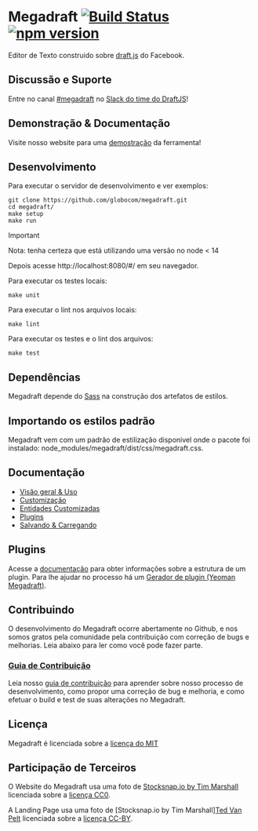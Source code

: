 # Megadraft [![Build Status](https://secure.travis-ci.org/globocom/megadraft.png?branch=master)](https://travis-ci.org/globocom/megadraft) [![npm version](https://img.shields.io/npm/v/megadraft.svg?style=flat)](https://www.npmjs.com/package/megadraft)

Editor de Texto construido sobre [draft.js](https://github.com/facebook/draft-js) do Facebook.

## Discussão e Suporte

Entre no canal [#megadraft][megadraft-slack] no [Slack do time do DraftJS][draftjs-slack]!

## Demonstração & Documentação

Visite nosso website para uma [demostração](http://globocom.github.io/megadraft/) da ferramenta!

## Desenvolvimento

Para executar o servidor de desenvolvimento e ver exemplos:

```
git clone https://github.com/globocom/megadraft.git
cd megadraft/
make setup
make run
```

> [!IMPORTANT]  
> Nota: tenha certeza que está utilizando uma versão no node < 14

Depois acesse http://localhost:8080/#/ em seu navegador.

Para executar os testes locais:

```
make unit
```

Para executar o lint nos arquivos locais:

```
make lint
```

Para executar os testes e o lint dos arquivos:

```
make test
```

## Dependências

Megadraft depende do [Sass](http://sass-lang.com/) na construção dos artefatos de estilos.

## Importando os estilos padrão

Megadraft vem com um padrão de estilização disponivel onde o pacote foi instalado: node_modules/megadraft/dist/css/megadraft.css.

## Documentação

- [Visão geral & Uso][docs-overview-and-usage]
- [Customização][docs-customization]
- [Entidades Customizadas][docs-custom-entities]
- [Plugins][docs-plugins]
- [Salvando & Carregando][docs-saving-loading]

## Plugins

Acesse a [documentação][docs-plugins] para obter informações sobre a estrutura de um plugin. Para lhe ajudar no processo há um [Gerador de plugin (Yeoman Megadraft)][plugin-generator].

## Contribuindo

O desenvolvimento do Megadraft ocorre abertamente no Github, e nos somos gratos pela comunidade pela contribuição com correção de bugs e melhorias. Leia abaixo para ler como você pode fazer parte.

### [Guia de Contribuição](CONTRIBUTING.md)

Leia nosso [guia de contribuição](CONTRIBUTING.md) para aprender sobre nosso processo de desenvolvimento, como propor uma correção de bug e melhoria, e como efetuar o build e test de suas alterações no Megadraft.

## Licença

Megadraft é licenciada sobre a [licença do MIT](LICENSE)

## Participação de Terceiros

O Website do Megadraft usa uma foto de [Stocksnap.io by Tim Marshall](https://stocksnap.io/photo/K148YZIFJ3) licenciada sobre a [licença CC0](https://stocksnap.io/license).

A Landing Page usa uma foto de [Stocksnap.io by Tim Marshall][Ted Van Pelt](https://flic.kr/p/7Pr94f) licenciada sobre a [licença CC-BY](https://creativecommons.org/licenses/by/2.0/).

[plugin-generator]: https://github.com/globocom/generator-megadraft-plugin
[docs-overview-and-usage]: http://globocom.github.io/megadraft/#/docs/overview
[docs-customization]: http://globocom.github.io/megadraft/#/docs/customization
[docs-custom-entities]: http://globocom.github.io/megadraft/#/docs/custom-entities
[docs-plugins]: http://globocom.github.io/megadraft/#/docs/plugins
[docs-saving-loading]: http://globocom.github.io/megadraft/#/docs/saving-loading
[megadraft-slack]: https://draftjs.slack.com/messages/megadraft/
[draftjs-slack]: https://draftjs.herokuapp.com
